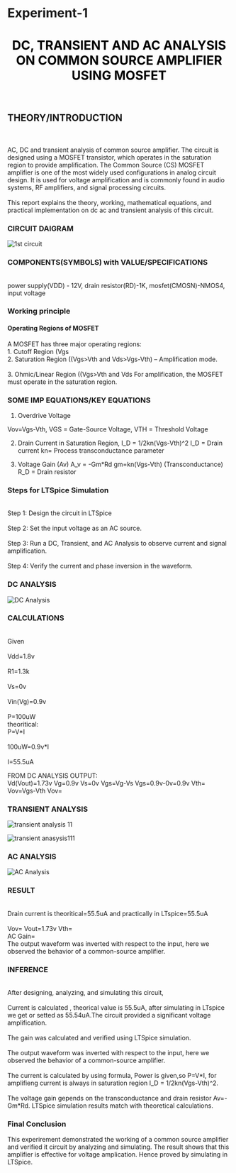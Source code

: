 # Experiment-1  
<body>
<center>
  <font color="black">

 <h1>DC, TRANSIENT AND AC ANALYSIS ON COMMON SOURCE AMPLIFIER USING MOSFET</h1>
 </font>
 </center>
 </body>
 <br>
 <h2>THEORY/INTRODUCTION </h2>  </br> 
     <br>
   AC, DC and transient analysis of common source amplifier. The circuit is designed using a MOSFET transistor, which operates in the saturation region to provide amplification.      
The Common Source (CS) MOSFET amplifier is one of the most widely used configurations in analog circuit design. It is used for voltage amplification and is commonly found in audio systems, RF amplifiers, and signal processing circuits.</br>
<br>
This report explains the theory, working, mathematical equations, and practical implementation on dc ac and transient analysis of this circuit.
</br>
<h3>CIRCUIT DAIGRAM</h3>

![1st circuit](https://github.com/user-attachments/assets/e782bc5f-df49-4a4e-840a-5448a22dd3d3)



 <h3> COMPONENTS(SYMBOLS) with VALUE/SPECIFICATIONS </h3>
 <p>
<br> power supply(VDD) - 12V,
 drain resistor(RD)-1K,
 mosfet(CMOSN)-NMOS4,
 input voltage<VIN) - AC signal,
 ground-0v.</br>
 </p>



  <h3>Working principle</h3>
<h4>Operating Regions of MOSFET</h4>
A MOSFET has three major operating regions:
<br>1. Cutoff Region (Vgs<Vth) – No current flows.</br>
<br>2. Saturation Region ((Vgs>Vth and Vds>Vgs-Vth) – Amplification mode.</br>
<br>3. Ohmic/Linear Region ((Vgs>Vth and Vds<Vgs-Vth) – Acts as a resistor.</br>
For amplification, the MOSFET must operate in the saturation region.



 <h3>SOME IMP EQUATIONS/KEY EQUATIONS</h3> 

1. Overdrive Voltage

Vov=Vgs-Vth,    VGS = Gate-Source Voltage,      VTH = Threshold Voltage

2. Drain Current in Saturation Region,     I_D = 1/2kn(Vgs-Vth)^2      I_D = Drain current      kn= Process transconductance parameter

3. Voltage Gain (Av)     A_v = -Gm*Rd     gm=kn(Vgs-Vth)
 (Transconductance)    R_D = Drain resistor



<h3>Steps for LTSpice Simulation</h3>

<br>Step 1: Design the circuit in LTSpice</br>
<br>Step 2: Set the input voltage as an AC source.</br>
<br>Step 3: Run a DC, Transient, and AC Analysis to observe current and signal amplification.</br>
<br>Step 4: Verify the current and phase inversion in the waveform.</br>

<h3>DC ANALYSIS</h3>

![DC Analysis](https://github.com/user-attachments/assets/01ee2d9f-a943-4943-b484-2d63cd7a4095)

 <h3>CALCULATIONS</h3>
   <br>Given</br>
  <br> Vdd=1.8v</br>
   <br>R1=1.3k</br>
   <br>Vs=0v</br>
   <br>Vin(Vg)=0.9v</br>
   <br>P=100uW</br>
   theoritical:
   <br>P=V*I</br>
   <br>100uW=0.9v*I</br>
   <br>I=55.5uA</br>
   

   FROM DC ANALYSIS OUTPUT:
  <br> Vd(Vout)=1.73v
   Vg=0.9v
   Vs=0v
   Vgs=Vg-Vs
   Vgs=0.9v-0v=0.9v
   Vth=
   Vov=Vgs-Vth
   Vov=
   

<h3> TRANSIENT ANALYSIS</h3>

![transient analysis 11](https://github.com/user-attachments/assets/38deecdd-d963-449b-82f1-cd57f570572d)

![transient anasysis111](https://github.com/user-attachments/assets/744fd8d5-cf29-47e7-869f-f8537cd2f8d7)




<h3>AC ANALYSIS</h3>

![AC Analysis](https://github.com/user-attachments/assets/e2d11372-e388-4a51-ac51-9d647d97937f)





<h3>RESULT</h3>
<br>Drain current is theoritical=55.5uA and practically in LTspice=55.5uA</br>
<br>Vov=       Vout=1.73v     Vth=
<br>AC Gain=
<br>The output waveform was inverted with respect to the input, here we observed the behavior of a common-source amplifier.</br>



<h3>INFERENCE</h3>
<br>After designing, analyzing, and simulating this circuit,</br>
<br>Current is calculated , theorical value is 55.5uA, after simulating in LTspice we get or setted as 55.54uA.The circuit provided a significant voltage amplification.</br>
<br>The gain was calculated and verified using LTSpice simulation.</br>
<br>The output waveform was inverted with respect to the input, here we observed the behavior of a common-source amplifier.</br>
<br>The current is calculated by using formula, Power is given,so P=V*I, for amplifieng current is always in saturation region I_D = 1/2kn(Vgs-Vth)^2.</br>
<br>The voltage gain gepends on the transconductance and drain resistor Av=-Gm*Rd. LTSpice simulation results match with theoretical calculations.</br>


<h3>Final Conclusion</h3>
<p>This experirement demonstrated the working of a common source amplifier and verified it circuit by analyzing and simulating. The result shows that this amplifier is effective for voltage amplication. Hence proved by simulating in LTSpice.</p>






    
